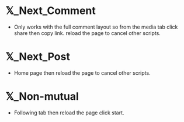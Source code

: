 #  𝕏_Next_Comment

- Only works with the full comment layout so from the media tab click share then copy link. reload the page to cancel other scripts.

#  𝕏_Next_Post

- Home page then reload the page to cancel other scripts.

#  𝕏_Non-mutual

- Following tab then reload the page click start.
